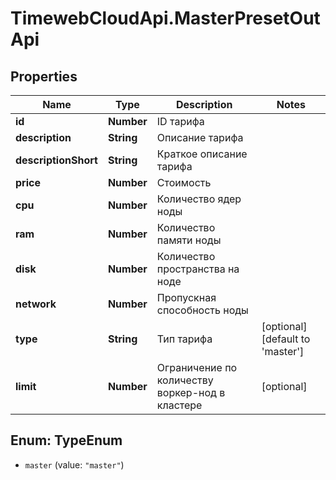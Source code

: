 # TimewebCloudApi.MasterPresetOutApi

## Properties

Name | Type | Description | Notes
------------ | ------------- | ------------- | -------------
**id** | **Number** | ID тарифа | 
**description** | **String** | Описание тарифа | 
**descriptionShort** | **String** | Краткое описание тарифа | 
**price** | **Number** | Стоимость | 
**cpu** | **Number** | Количество ядер ноды | 
**ram** | **Number** | Количество памяти ноды | 
**disk** | **Number** | Количество пространства на ноде | 
**network** | **Number** | Пропускная способность ноды | 
**type** | **String** | Тип тарифа | [optional] [default to &#39;master&#39;]
**limit** | **Number** | Ограничение по количеству воркер-нод в кластере | [optional] 



## Enum: TypeEnum


* `master` (value: `"master"`)




